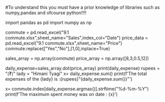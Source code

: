 #To understand this you must have a prior knowledge of libraries such as numpy,pandas and ofcourse python!!!!

import pandas as pd
import numpy as np

commute = pd.read_excel("9.1 commute.xlsx",sheet_name="Sales",index_col="Date")
price_data = pd.read_excel("9.1 commute.xlsx",sheet_name="Price")
commute.replace(["Yes","No"],[1,0],inplace=True)

sales_array = np.array(commute)
price_array = np.array([8,3,0.5,12])

daily_expense=sales_array.dot(price_array)
print(daily_expense)
rupees = "⟨₹⟩"
lady = "Himani Tyagi"
x= daily_expense.sum()
print(f'The total expenses of the {lady} is :{rupees}"{daily_expense.sum()}"')

x= commute.index[daily_expense.argmax()].strftime("%d-%m-%Y")
print(f'The maximum spent money was on date : {x}')

